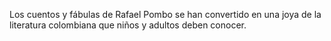 Los cuentos y fábulas de Rafael Pombo se han convertido en una joya de la literatura colombiana que niños y adultos deben conocer.
